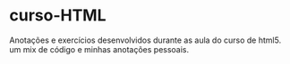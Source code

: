 # curso-HTML
Anotações e exercícios desenvolvidos durante as aula do curso de html5. um mix de código e minhas anotações pessoais. 
